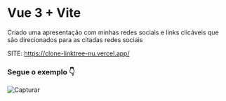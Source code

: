# Vue 3 + Vite

<p>Criado uma apresentação com minhas redes sociais e links clicáveis 
que são direcionados para as citadas redes sociais</p>

SITE: https://clone-linktree-nu.vercel.app/

### Segue o exemplo 👇

![Capturar](https://user-images.githubusercontent.com/72839343/181426642-0fde9f4e-e2f7-4964-9488-ddbb59bf1128.PNG)


